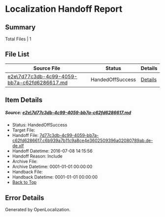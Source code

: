 # <a name='report-top'></a> Localization Handoff Report

## Summary
 Total Files | 1

## File List
 Source File | Status | Details 
 ----------- | ------ | ------- 
 [e2e\7d77c3db-4c99-4059-bb7a-c62fd6286617.md](https://github.com/OpenLocalizationTestOrg/oltest/blob/355fe5114812ed0daf4edc6f6a1b2c70aba85e3a/e2e/7d77c3db-4c99-4059-bb7a-c62fd6286617.md) | HandedOffSuccess | [Details](#b00d931aeed792bd95a0a5799a7a19a842447f4f2)

## Item Details
##### <a name='b00d931aeed792bd95a0a5799a7a19a842447f4f2'></a> Source: [e2e\7d77c3db-4c99-4059-bb7a-c62fd6286617.md](https://github.com/OpenLocalizationTestOrg/oltest/blob/355fe5114812ed0daf4edc6f6a1b2c70aba85e3a/e2e/7d77c3db-4c99-4059-bb7a-c62fd6286617.md)
* Status: HandedOffSuccess
* Target File: 
* Handoff File: [7d77c3db-4c99-4059-bb7a-c62fd6286617.c6b939a7b11c9a8ce4e3602509396a02080789ab.de-de.xlf](https://github.com/OpenLocalizationTestOrg/olhandoff-e2e/blob/0d07b86e34c6fb9b5d7a09f7aaedb6f01adb4327/ol-handoff/OpenLocalizationTestOrg/oltest-dede-fly/ci/mt/7d77c3db-4c99-4059-bb7a-c62fd6286617.c6b939a7b11c9a8ce4e3602509396a02080789ab.de-de.xlf)
* Handoff Datetime: 2016-07-08 14:15:56
* Handoff Reason: Include
* Archive File: 
* Archive Datetime: 0001-01-01 00:00:00
* Handback File: 
* Handback Datetime: 0001-01-01 00:00:00
* [Back to Top](#report-top)


## Error Details

Generated by OpenLocalization.
